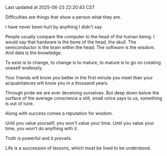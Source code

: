 Last updated at 2025-06-23 22:20:43 CST

Difficulties are things that show a person what they are.

I have never been hurt by anything I didn't say.

People usually compare the computer to the head of the human being. I would say that hardware is the bone of the head, the skull. The semiconductor is the brain within the head. The software is the wisdom. And data is the knowledge.

To exist is to change, to change is to mature, to mature is to go on creating oneself endlessly.

Your friends will know you better in the first minute you meet than your acquaintances will know you in a thousand years.

Through pride we are ever deceiving ourselves. But deep down below the surface of the average conscience a still, small voice says to us, something is out of tune.

Along with success comes a reputation for wisdom.

Until you value yourself, you won't value your time. Until you value your time, you won't do anything with it.

Truth is powerful and it prevails.

Life is a succession of lessons, which must be lived to be understood.

